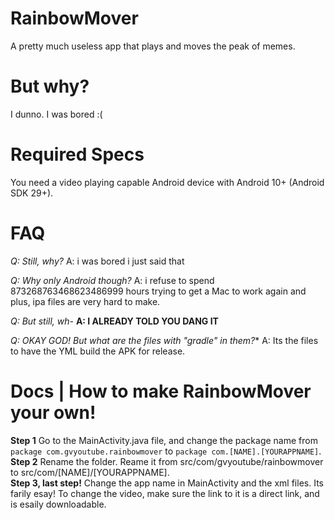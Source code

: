 # RainbowMover
A pretty much useless app that plays and moves the peak of memes.
# But why?
I dunno.
I was bored :(
# Required Specs
You need a video playing capable Android device with Android 10+ (Android SDK 29+).
# FAQ
*Q: Still, why?*
A: i was bored i just said that

*Q: Why only Android though?*
A: i refuse to spend 873268763468623486999 hours trying to get a Mac to work again and plus, ipa files are very hard to make.

*Q: But still, wh-*
**A: I ALREADY TOLD YOU DANG IT**

*Q: OKAY GOD! But what are the files with "gradle" in them?**
A: Its the files to have the YML build the APK for release.
# Docs | How to make RainbowMover your own!
**Step 1**
Go to the MainActivity.java file, and change the package name from
``package com.gvyoutube.rainbowmover``
to
``package com.[NAME].[YOURAPPNAME]``.</br>
**Step 2**
Rename the folder.
Reame it from src/com/gvyoutube/rainbowmover 
to
src/com/[NAME]/[YOURAPPNAME].</br>
**Step 3, last step!**
Change the app name in MainActivity and the xml files. Its farily esay!
To change the video, make sure the link to it is a direct link, and is esaily downloadable.

